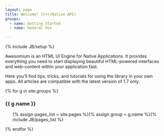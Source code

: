 ```yaml
---
layout: page
title: Welcome! (C++/Native API)
groups:
  - name: Getting Started
  - name: General Use
  
---
```

{% include JB/setup %}

Awesomium is an HTML UI Engine for Native Applications. It provides everything you need to start displaying beautiful HTML-powered interfaces and web-content within your application fast.

Here you'll find tips, tricks, and tutorials for using the library in your own apps. All articles are compatible with the latest version of 1.7 only.

{% for g in site.groups %}
### {{ g.name }}
<ul class="truncate">{% assign pages_list = site.pages %}{% assign group = g.name %}{% include JB/pages_list %}</ul>
{% endfor %}
